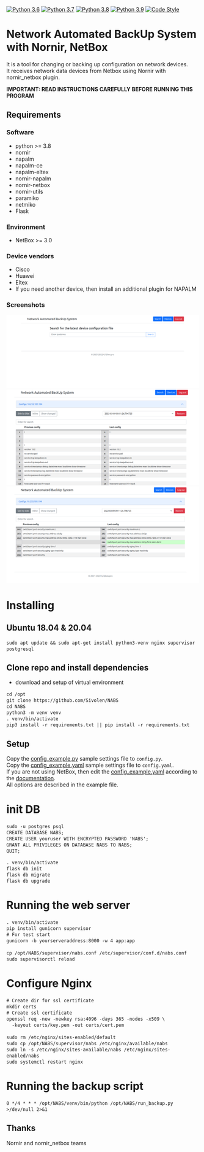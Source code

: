[![Python 3.6](https://img.shields.io/badge/python-3.6-blue.svg)](https://www.python.org/downloads/release/python-360/)
[![Python 3.7](https://img.shields.io/badge/python-3.7-blue.svg)](https://www.python.org/downloads/release/python-370/)
[![Python 3.8](https://img.shields.io/badge/python-3.8-blue.svg)](https://www.python.org/downloads/release/python-380/)
[![Python 3.9](https://img.shields.io/badge/python-3.9-blue.svg)](https://www.python.org/downloads/release/python-390/)
[![Code Style](https://img.shields.io/badge/code%20style-black-000000.svg)](https://github.com/ambv/black)

# Network Automated BackUp System with Nornir, NetBox

It is a tool for changing or backing up configuration on network devices.<br/>
It receives network data devices from Netbox using Nornir with
nornir_netbox plugin.

**IMPORTANT: READ INSTRUCTIONS CAREFULLY BEFORE RUNNING THIS PROGRAM**


## Requirements
### Software
* python >= 3.8
* nornir
* napalm
* napalm-ce
* napalm-eltex
* nornir-napalm
* nornir-netbox
* nornir-utils
* paramiko
* netmiko
* Flask

### Environment
* NetBox >= 3.0
### Device vendors
* Cisco
* Huawei
* Eltex
* If you need another device, then install an additional plugin for NAPALM

### Screenshots
![Screenshot of Search page](screenshots/search_page.png "Search page")
![Screenshot of Diff page](screenshots/diff_page.png "Diff page")
![Screenshot of Diff page context compare](screenshots/diff_page_context_compare.png "Diff page context compare")

# Installing

## Ubuntu 18.04 & 20.04
```
sudo apt update && sudo apt-get install python3-venv nginx supervisor postgresql
```

## Clone repo and install dependencies
* download and setup of virtual environment
```
cd /opt
git clone https://github.com/Sivolen/NABS
cd NABS
python3 -m venv venv
. venv/bin/activate
pip3 install -r requirements.txt || pip install -r requirements.txt
```

## Setup
Copy the [config_example.py](config_example.py) sample settings file to `config.py`.<br/>
Copy the [config_example.yaml](config_example.yaml) sample settings file to `config.yaml`.<br/>
If you are not using NetBox, then edit the [config_example.yaml](config_example.yaml) according to the [documentation](https://nornir.readthedocs.io/en/latest/tutorial/initializing_nornir.html). </br>
All options are described in the example file.

# init DB
```
sudo -u postgres psql
CREATE DATABASE NABS;
CREATE USER youruser WITH ENCRYPTED PASSWORD 'NABS';
GRANT ALL PRIVILEGES ON DATABASE NABS TO NABS;
QUIT;
```
```
. venv/bin/activate
flask db init
flask db migrate
flask db upgrade
```
# Running the web server
```
. venv/bin/activate
pip install gunicorn supervisor
# For test start
gunicorn -b yourserveraddress:8000 -w 4 app:app

cp /opt/NABS/supervisor/nabs.conf /etc/supervisor/conf.d/nabs.conf
sudo supervisorctl reload
```
# Configure Nginx
```
# Create dir for ssl certificate
mkdir certs
# Create ssl certificate
openssl req -new -newkey rsa:4096 -days 365 -nodes -x509 \
  -keyout certs/key.pem -out certs/cert.pem
 
sudo rm /etc/nginx/sites-enabled/default
sudo cp /opt/NABS/supervisor/nabs /etc/nginx/available/nabs
sudo ln -s /etc/nginx/sites-available/nabs /etc/nginx/sites-enabled/nabs
sudo systemctl restart nginx
```
# Running the backup script
```
0 */4 * * * /opt/NABS/venv/bin/python /opt/NABS/run_backup.py >/dev/null 2>&1
```

## Thanks
Nornir and nornir_netbox teams

